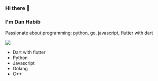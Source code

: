 ### Hi there 👋 
### I'm Dan Habib


Passionate about programming: python, go, javascript, flutter with dart

<img src="https://flutter.dev/assets/images/shared/brand/flutter/logo/flutter-lockup.png" >

- Dart with flutter
- Python
- Javascript
- Golang
- C++


